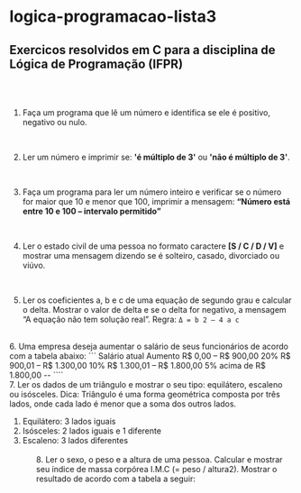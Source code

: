 # logica-programacao-lista3

Exercicos resolvidos em **C** para a disciplina de Lógica de Programação (IFPR)
-------------------------------------------------------------------------------
<br>
<br>

1. Faça um programa que lê um número e identifica se ele é positivo, negativo ou nulo.
<br>

2. Ler um número e imprimir se: **'é múltiplo de 3'** ou **'não é múltiplo de 3'**.
 <br>
 
3. Faça um programa para ler um número inteiro e verificar se o número for maior que 10 e menor que 100, imprimir a mensagem: **“Número está entre 10 e 100 – intervalo permitido”**
<br>

4. Ler o estado civil de uma pessoa no formato caractere **[S / C / D / V]** e mostrar uma mensagem dizendo se é solteiro, casado, divorciado ou viúvo.
<br>

5. Ler os coeficientes a, b e c de uma equação de segundo grau e calcular o delta. Mostrar o valor de delta e se o delta for negativo, a mensagem “A equação não tem solução real”. Regra:
```Δ = b 2 – 4 a c```
<br>
6. Uma empresa deseja aumentar o salário de seus funcionários de acordo com a tabela abaixo:
```
Salário atual              Aumento
R$ 0,00 – R$ 900,00          20%
R$ 900,01 – R$ 1.300,00      10%
R$ 1.300,01 – R$ 1.800,00    5%
acima de R$ 1.800,00         --
````
<br>
7. Ler os dados de um triângulo e mostrar o seu tipo: equilátero, escaleno ou isósceles. Dica: Triângulo é uma forma geométrica composta por três lados, onde cada lado é menor que a soma dos outros lados.
<ol>
  <li> Equilátero: 3 lados iguais
  <li> Isósceles: 2 lados iguais e 1 diferente
  <li> Escaleno: 3 lados diferentes
<ol>
<br>
8. Ler o sexo, o peso e a altura de uma pessoa. Calcular e mostrar seu índice de massa corpórea I.M.C (= peso / altura2). Mostrar o resultado de acordo com a tabela a seguir:
